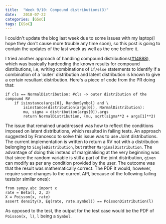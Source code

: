 ```yaml
---
title:  "Week 9/10: Compound distributions(3)"
date:   2018-07-22
categories: [GSoC]
tags: [GSoC]
---
```


I couldn't update the blog last week due to some issues with my laptop(I hope they don't cause more trouble any time soon), so this post is going to contain the updates of the last week as well as the one before it.

I tried another approach of handling compound distributions([#14888](https://github.com/sympy/sympy/pull/14888)), which was basically hardcoding the known results for compound distributions, i.e, writing combinations of `if/else` statements to identify if a combination of a 'outer' distribution and latent distribution is known to give a certain resultant distribution. Here's a piece of code from the PR doing that:
```
if cls == NormalDistribution: #cls -> outer distribution of the compound RV
    if isinstance(args[0], RandomSymbol) and \
        isinstance(distribution(args[0]), NormalDistribution):
        mu, sigma = distribution(args[0]).args
        return NormalDistribution, (mu, sqrt(sigma**2 + args[1]**2)
```

The issue that remained unaddressed was how to reflect the conditions imposed on latent distributions, which resulted in failing tests. An approach suggested by Francesco to solve this issue was to use Joint distributions.  The current implementation is written to return a RV not with a distribution belonging to `SingleDistribution`, but rather `MarginalDistribution`. The advantage of doing this instead of marginalising at the very beginning was that since the random variable is still a part of the joint distribution, `given`  can modify as per any condition provided by the user. The outcome was that the result was mathematically correct. The PDF  It would, however, require some changes to the current API, because of the following failing tests(or similar ones):
```
from sympy.abc import x
rate = Beta(l, 2, 3)
X = Poisson(x, rate)
assert density(X, Eq(rate, rate.symbol)) == PoissonDistribution(l)
```

As opposed to the test, the output for the test case would be the PDF of `Poisson(x, l)`, `l` being a `Symbol`. 